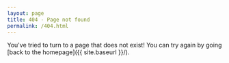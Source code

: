 ```yaml
---
layout: page
title: 404 - Page not found
permalink: /404.html
---
```


You've tried to turn to a page that does not exist! You can try again by going [back to the homepage]({{ site.baseurl }}/).


